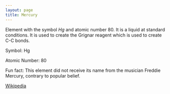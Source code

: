 ```yaml
---
layout: page
title: Mercury
---
```


Element with the symbol _Hg_ and atomic number 80. It is a liquid at standard conditions. It is used to create the Grignar reagent which is used to create C-C bonds.

Symbol: Hg

Atomic Number: 80

Fun fact: This element did not receive its name from the musician Freddie Mercury, contrary to popular belief.

[Wikipedia](https://en.wikipedia.org/wiki/Mercury_(element))
